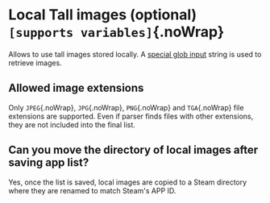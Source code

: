 # Local Tall images (optional) `[supports variables]`{.noWrap}

Allows to use tall images stored locally. A [special glob input](#special-glob-input) string is used to retrieve images. 

## Allowed image extensions

Only `JPEG`{.noWrap}, `JPG`{.noWrap}, `PNG`{.noWrap} and `TGA`{.noWrap} file extensions are supported. Even if parser finds files with other extensions, they are not included into the final list.

## Can you move the directory of local images after saving app list?

Yes, once the list is saved, local images are copied to a Steam directory where they are renamed to match Steam's APP ID.
